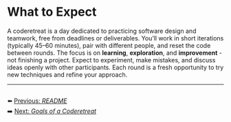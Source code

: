 # What to Expect

A coderetreat is a day dedicated to practicing software design and teamwork, free from deadlines or deliverables. You’ll work in short iterations (typically 45–60 minutes), pair with different people, and reset the code between rounds. The focus is on **learning**, **exploration**, and **improvement** - not finishing a project. Expect to experiment, make mistakes, and discuss ideas openly with other participants. Each round is a fresh opportunity to try new techniques and refine your approach.

---

<div style="display: flex; justify-content: space-between; align-items: center; width: 100%;">

⬅️ [Previous: *README*](../README.md)  
➡️ [Next: *Goals of a Coderetreat*](./goals.md)

</div>